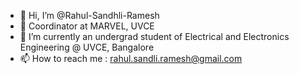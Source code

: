 - 👋 Hi, I’m @Rahul-Sandhli-Ramesh
- 👀 Coordinator at MARVEL, UVCE
- 🌱 I’m currently an undergrad student of Electrical and Electronics Engineering @ UVCE, Bangalore
- 📫 How to reach me : rahul.sandli.ramesh@gmail.com

<!---
Rahul-Sandhli-Ramesh/Rahul-Sandhli-Ramesh is a ✨ special ✨ repository because its `README.md` (this file) appears on your GitHub profile.
You can click the Preview link to take a look at your changes.
--->
